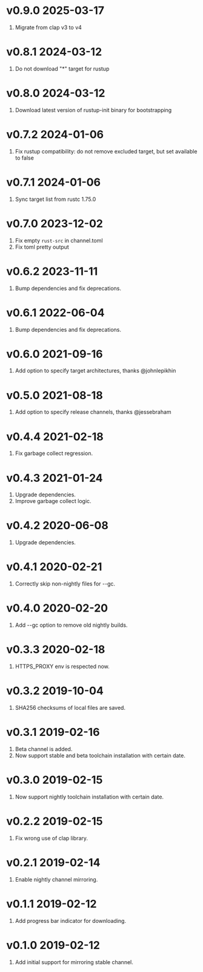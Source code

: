 v0.9.0 2025-03-17
========================

1. Migrate from clap v3 to v4

v0.8.1 2024-03-12
========================

1. Do not download "*" target for rustup

v0.8.0 2024-03-12
========================

1. Download latest version of rustup-init binary for bootstrapping

v0.7.2 2024-01-06
========================

1. Fix rustup compatibility: do not remove excluded target, but set available to false

v0.7.1 2024-01-06
========================

1. Sync target list from rustc 1.75.0

v0.7.0 2023-12-02
========================

1. Fix empty `rust-src` in channel.toml
2. Fix toml pretty output

v0.6.2 2023-11-11
========================

1. Bump dependencies and fix deprecations.

v0.6.1 2022-06-04
========================

1. Bump dependencies and fix deprecations.

v0.6.0 2021-09-16
========================

1. Add option to specify target architectures, thanks @johnlepikhin

v0.5.0 2021-08-18
========================

1. Add option to specify release channels, thanks @jessebraham

v0.4.4 2021-02-18
========================

1. Fix garbage collect regression.

v0.4.3 2021-01-24
========================

1. Upgrade dependencies.
2. Improve garbage collect logic.

v0.4.2 2020-06-08
========================

1. Upgrade dependencies.

v0.4.1 2020-02-21
========================

1. Correctly skip non-nightly files for --gc.

v0.4.0 2020-02-20
========================

1. Add --gc option to remove old nightly builds.

v0.3.3 2020-02-18
========================

1. HTTPS_PROXY env is respected now.

v0.3.2 2019-10-04
========================

1. SHA256 checksums of local files are saved.

v0.3.1 2019-02-16
========================

1. Beta channel is added.
2. Now support stable and beta toolchain installation with certain date.

v0.3.0 2019-02-15
========================

1. Now support nightly toolchain installation with certain date.

v0.2.2 2019-02-15
========================

1. Fix wrong use of clap library.

v0.2.1 2019-02-14
========================

1. Enable nightly channel mirroring.

v0.1.1 2019-02-12
=========================

1. Add progress bar indicator for downloading.

v0.1.0 2019-02-12
=========================

1. Add initial support for mirroring stable channel.
